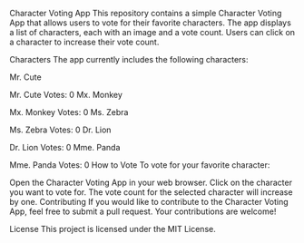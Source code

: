 Character Voting App
This repository contains a simple Character Voting App that allows users to vote for their favorite characters. The app displays a list of characters, each with an image and a vote count. Users can click on a character to increase their vote count.

Characters
The app currently includes the following characters:

Mr. Cute

Mr. Cute
Votes: 0
Mx. Monkey

Mx. Monkey
Votes: 0
Ms. Zebra

Ms. Zebra
Votes: 0
Dr. Lion

Dr. Lion
Votes: 0
Mme. Panda

Mme. Panda
Votes: 0
How to Vote
To vote for your favorite character:

Open the Character Voting App in your web browser.
Click on the character you want to vote for.
The vote count for the selected character will increase by one.
Contributing
If you would like to contribute to the Character Voting App, feel free to submit a pull request. Your contributions are welcome!

License
This project is licensed under the MIT License.